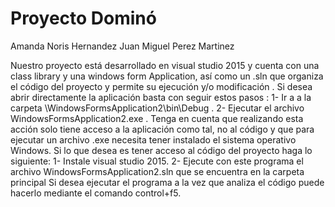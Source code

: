 # Proyecto Dominó

Amanda Noris Hernandez
Juan Miguel Perez Martinez

Nuestro proyecto está desarrollado en visual studio 2015 y cuenta con una class library y una windows form Application, así como un .sln que organiza el código del proyecto y permite su ejecución y/o modificación . Si desea abrir directamente la aplicación basta con seguir estos pasos :
1- Ir a a la carpeta \WindowsFormsApplication2\bin\Debug .
2- Ejecutar el archivo WindowsFormsApplication2.exe .
Tenga en cuenta que realizando esta acción solo tiene acceso a la aplicación como tal, no al código y que para ejecutar un archivo .exe necesita tener instalado el sistema operativo Windows.
 Si lo que desea es tener acceso al código del proyecto haga lo siguiente:
1- Instale visual studio 2015.
2- Ejecute con este programa el archivo WindowsFormsApplication2.sln que se encuentra en la carpeta principal
 Si desea ejecutar el programa a la vez que analiza el código puede hacerlo mediante el comando control+f5.
